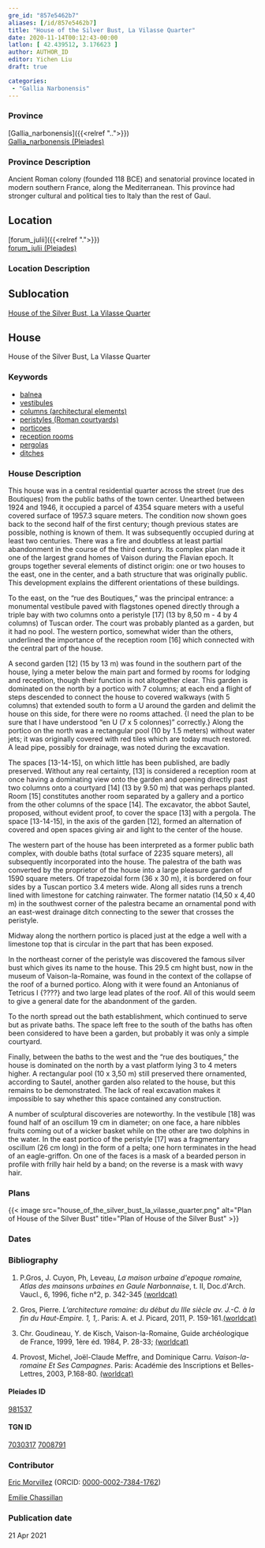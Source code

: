 ```yaml
---
gre_id: "857e5462b7"
aliases: [/id/857e5462b7]
title: "House of the Silver Bust, La Vilasse Quarter"
date: 2020-11-14T00:12:43-00:00
latlon: [ 42.439512, 3.176623 ]
author: AUTHOR_ID
editor: Yichen Liu
draft: true

categories:
 - "Gallia Narbonensis"
---
```


### Province

[Gallia_narbonensis]({{<relref "..">}}) \
[Gallia_narbonensis (Pleiades)](https://pleiades.stoa.org/places/981537)

### Province Description

Ancient Roman colony (founded 118 BCE) and senatorial province located in modern southern France, along the Mediterranean. This province had stronger cultural and political ties to Italy than the rest of Gaul.

## Location

[forum_julii]({{<relref ".">}}) \
[forum_julii (Pleiades)](https://pleiades.stoa.org/places/307416064)

### Location Description

<!--### Location Description-->

<!-- LEAVE THIS BLANK FOR NOW -->

## Sublocation

[House of the Silver Bust, La Vilasse Quarter](#)

<!--### Sublocation Description-->

<!-- DESCRIPTION -->

## House

House of the Silver Bust, La Vilasse Quarter



### Keywords
- [balnea](http://vocab.getty.edu/page/aat/300120377)
- [vestibules](http://vocab.getty.edu/page/aat/300083076)
- [columns (architectural elements)](http://vocab.getty.edu/page/aat/300001571)
- [peristyles (Roman courtyards)](http://vocab.getty.edu/page/aat/300080971)
- [porticoes](http://vocab.getty.edu/page/aat/300004145)
- [reception rooms](http://vocab.getty.edu/page/aat/300077176)
- [pergolas](http://vocab.getty.edu/page/aat/300006783)
- [ditches](http://vocab.getty.edu/page/aat/300006178)




### House Description

This house was in a central residential quarter across the street (rue des Boutiques) from the public baths of the town center.   Unearthed between 1924 and 1946, it occupied a parcel of 4354 square meters with a useful covered surface of 1957.3 square meters.  The condition now shown goes back to the second half of the first century; though previous states are possible, nothing is known of them.  It was subsequently occupied during at least two centuries.  There was a fire and doubtless at least partial abandonment in the course of the third century.  Its complex plan made it one of the largest grand homes of Vaison during the Flavian epoch.  It groups together several elements of distinct origin: one or two houses to the east, one in the center, and a bath structure that was originally public.  This development explains the different orientations of these buildings.

To the east, on the “rue des Boutiques,” was the principal entrance: a monumental vestibule paved with flagstones opened directly through a triple bay with two columns onto a peristyle [17] (13 by 8,50 m -  4 by 4 columns) of Tuscan order.  The court was probably planted as a garden, but it had no pool.  The western portico, somewhat wider than the others, underlined the importance of the reception room [16] which connected with the central part of the house.  

A second garden [12] (15 by 13 m) was found in the southern part of the house, lying a meter below the main part and formed by rooms for lodging and reception, though their  function is not altogether clear.   This garden is dominated on the north by a portico with 7 columns; at each end a flight of steps descended to connect the house to covered walkways (with 5 columns)  that extended south to form a U around the garden and delimit the house on this side, for there were no rooms attached. {I need the plan to be sure that I have understood  “en U (7 x 5 colonnes)” correctly.} Along the portico on the north was a rectangular pool (10 by 1.5 meters) without water jets; it was originally covered with red tiles which are today much restored.  A lead pipe, possibly for drainage, was noted during the excavation.

The spaces [13-14-15], on which little has been published, are badly preserved.  Without any real certainty, [13] is considered a reception room at once having a dominating view onto the garden and opening directly past two columns onto a courtyard [14] (13 by 9.50 m) that was perhaps planted. Room [15] constitutes another room separated by a gallery and a portico from the other columns of the space [14].  The excavator, the abbot Sautel, proposed, without evident proof, to cover the space [13] with a pergola. The space [13-14-15], in the axis of the garden [12], formed an alternation of covered and open spaces giving air and light to the center of the house.  

The western part of the house has been interpreted as a former public bath complex, with double baths (total surface of 2235 square meters), all subsequently incorporated into the house.  The palestra of the bath was converted by the proprietor of the house into a large pleasure garden of 1590 square meters.  Of trapezoidal form (36 x 30 m), it is bordered on four sides by a Tuscan portico 3.4 meters wide.  Along all sides runs a trench lined with limestone for catching rainwater.  The former natatio (14,50 x  4,40 m) in the southwest corner of the palestra became an ornamental pond with an east-west drainage ditch connecting to the sewer that crosses the peristyle.

Midway along the northern portico is placed just at the edge a well with a limestone top that is circular in the part that has been exposed.  

In the northeast corner of the peristyle was discovered the famous silver bust which gives its name to the house.  This 29.5 cm hight bust, now in the museum of Vaison-la-Romaine, was found in the context of the collapse of the roof of a burned portico.  Along with it were found an  Antonianus of Tetricus I {????} and two large lead plates of the roof.  All of this would seem to give a general date for the abandonment of the garden.

To the north spread out the bath establishment, which continued to serve but as private baths.  The space left free to the south of the baths has often been considered to have been a garden, but probably it was only a simple courtyard.

Finally, between the baths to the west and the “rue des boutiques,” the house is dominated on the north by a vast platform lying 3 to 4 meters higher.  A rectangular pool (10 x 3,50 m) still preserved there ornamented, according to Sautel, another garden also related to the house, but this remains to be demonstrated.   The lack of real excavation makes it impossible to say whether this space contained any construction.

A number of sculptural discoveries are noteworthy.  In the vestibule [18] was found half of an oscillum 19 cm in diameter; on one face, a hare nibbles fruits coming out of a wicker basket while on the other are two dolphins in the water.   In the east portico of the peristyle [17] was a fragmentary oscillum (26 cm long) in the form of a pelta; one horn terminates in the head of an eagle-griffon. On one of the faces is a mask of a bearded person in profile with frilly hair held by a band; on the reverse is a mask with wavy hair.





### Plans


{{< image src="house_of_the_silver_bust_la_vilasse_quarter.png" alt="Plan of House of the Silver Bust" title="Plan of House of the Silver Bust" >}}



### Dates




### Bibliography

1. P.Gros, J. Cuyon, Ph, Leveau, *La maison urbaine d'epoque romaine, Atlas des mainsons urbaines en Gaule Narbonnaise*, t. II, Doc.d'Arch. Vaucl., 6, 1996, fiche n°2, p. 342-345 [(worldcat)](http://www.worldcat.org/oclc/919659882)

2. Gros, Pierre. *L’architecture romaine: du début du IIIe siècle av. J.-C. à la fin du Haut-Empire. 1, 1*,. Paris: A. et J. Picard, 2011, P. 159-161.[(worldcat)](http://www.worldcat.org/oclc/762763355)

3. Chr.  Goudineau,  Y.  de  Kisch,  Vaison-la-Romaine,  Guide  archéologique  de  France,  1999,  1ère  éd. 1984,  P. 28-33; [(worldcat)](http://www.worldcat.org/oclc/807347615)

4. Provost, Michel, Joe͏̈l-Claude Meffre, and Dominique Carru. *Vaison-la-romaine Et Ses Campagnes*. Paris: Académie des Inscriptions et Belles-Lettres, 2003, P.168-80. [(worldcat)](http://www.worldcat.org/oclc/905795401)


#### Pleiades ID

[981537](https://pleiades.stoa.org/places/981537)

#### TGN ID

[7030317](http://vocab.getty.edu/page/tgn/7030317)
[7008791](http://vocab.getty.edu/page/tgn/7008791)

### Contributor

[Eric Morvillez](link) (ORCID: [0000-0002-7384-1762](https://orcid.org/0000-0002-7384-1762))

[Emilie Chassillan](link)
### Publication date


21 Apr 2021

<!--### Related articles-->

<!-- Links to other related articles. Leave blank for now -->